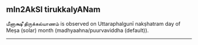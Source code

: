 ## mIn2AkSI tirukkalyANam
மீனாக்ஷீ திருக்கல்யாணம் is observed on Uttaraphalgunī nakṣhatram day of Meṣa (solar) month (madhyaahna/puurvaviddha (default)).



---
